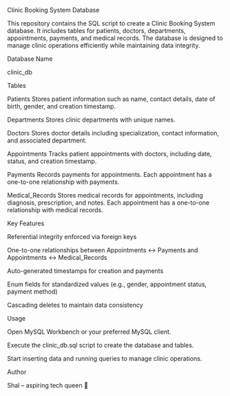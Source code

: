 Clinic Booking System Database

This repository contains the SQL script to create a Clinic Booking System database. It includes tables for patients, doctors, departments, appointments, payments, and medical records. The database is designed to manage clinic operations efficiently while maintaining data integrity.

Database Name

clinic_db

Tables

Patients
Stores patient information such as name, contact details, date of birth, gender, and creation timestamp.

Departments
Stores clinic departments with unique names.

Doctors
Stores doctor details including specialization, contact information, and associated department.

Appointments
Tracks patient appointments with doctors, including date, status, and creation timestamp.

Payments
Records payments for appointments. Each appointment has a one-to-one relationship with payments.

Medical_Records
Stores medical records for appointments, including diagnosis, prescription, and notes. Each appointment has a one-to-one relationship with medical records.

Key Features

Referential integrity enforced via foreign keys

One-to-one relationships between Appointments ↔ Payments and Appointments ↔ Medical_Records

Auto-generated timestamps for creation and payments

Enum fields for standardized values (e.g., gender, appointment status, payment method)

Cascading deletes to maintain data consistency

Usage

Open MySQL Workbench or your preferred MySQL client.

Execute the clinic_db.sql script to create the database and tables.

Start inserting data and running queries to manage clinic operations.

Author

Shal – aspiring tech queen 💖
